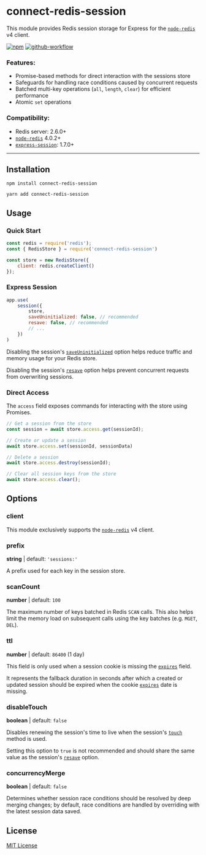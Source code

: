 # connect-redis-session

This module provides Redis session storage for Express for the [`node-redis`][node-redis] v4 client.

[![npm](https://img.shields.io/npm/v/connect-redis-session?logo=npm)](https://www.npmjs.com/package/connect-redis-session)
[![github-workflow](https://img.shields.io/github/workflow/status/rahil-p/connect-redis-session/npm%20publish?logo=github)](https://github.com/rahil-p/connect-redis-session/actions)


### Features:

- Promise-based methods for direct interaction with the sessions store
- Safeguards for handling race conditions caused by concurrent requests
- Batched multi-key operations (`all`, `length`, `clear`) for efficient performance
- Atomic `set` operations

### Compatibility:

- Redis server: 2.6.0+
- [`node-redis`][node-redis] 4.0.2+
- [`express-session`][express-session]: 1.7.0+

___

## Installation
```shell
npm install connect-redis-session
```
```shell
yarn add connect-redis-session
```

## Usage

### Quick Start
```js
const redis = require('redis');
const { RedisStore } = require('connect-redis-session')

const store = new RedisStore({
    client: redis.createClient()
});
```

### Express Session

```js
app.use(
    session({
        store,
        saveUninitialized: false, // recommended
        resave: false, // recommended
        // ...
    })
)
```

Disabling the session's [`saveUninitialized`](https://github.com/expressjs/session#saveuninitialized) 
option helps reduce traffic and memory usage for your Redis store.

Disabling the session's [`resave`](https://github.com/expressjs/session#resave)
option helps prevent concurrent requests from overwriting sessions.

### Direct Access

The `access` field exposes commands for interacting with the store using Promises.

```js
// Get a session from the store
const session = await store.access.get(sessionId);

// Create or update a session
await store.access.set(sessionId, sessionData)

// Delete a session
await store.access.destroy(sessionId);

// Clear all session keys from the store
await store.access.clear();
```

## Options

### client

This module exclusively supports the [`node-redis`][node-redis] v4 client.

### prefix

**string** | default: `'sessions:'`

A prefix used for each key in the session store.

### scanCount

**number** | default: `100`

The maximum number of keys batched in Redis `SCAN` calls.  This also helps limit the memory load on subsequent calls 
using the key batches (e.g. `MGET`, `DEL`).

### ttl

**number** | default: `86400` (1 day)

This field is only used when a session cookie is missing the 
[`expires`](https://github.com/expressjs/session#cookieexpires) field.

It represents the fallback duration in seconds after which a created or updated session should be expired when the 
cookie [`expires`](https://github.com/expressjs/session#cookieexpires) date is missing.

### disableTouch

**boolean** | default: `false`

Disables renewing the session's time to live when the session's [`touch`](https://github.com/expressjs/session#sessiontouch) 
method is used.

Setting this option to `true` is not recommended and should share the same value as the session's
[`resave`](https://github.com/expressjs/session#saveuninitialized) 
option.

### concurrencyMerge

**boolean** | default: `false`

Determines whether session race conditions should be resolved by deep merging changes; by default, race conditions are
handled by overriding with the latest session data saved.

## License
[MIT License](https://github.com/rahil-p/connect-redis-session/blob/master/LICENSE)

[node-redis]: https://github.com/redis/node-redis
[express-session]: https://github.com/expressjs/session
